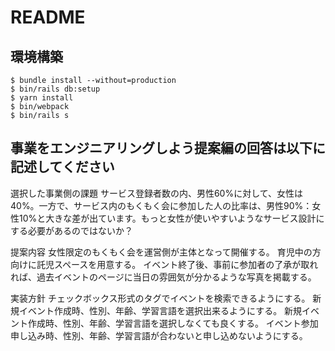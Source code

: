 # README

## 環境構築
```
$ bundle install --without=production
$ bin/rails db:setup
$ yarn install
$ bin/webpack
$ bin/rails s
```

## 事業をエンジニアリングしよう提案編の回答は以下に記述してください
選択した事業側の課題
サービス登録者数の内、男性60%に対して、女性は40%。一方で、サービス内のもくもく会に参加した人の比率は、男性90%：女性10%と大きな差が出ています。もっと女性が使いやすいようなサービス設計にする必要があるのではないか？

提案内容
女性限定のもくもく会を運営側が主体となって開催する。
育児中の方向けに託児スペースを用意する。
イベント終了後、事前に参加者の了承が取れれば、過去イベントのページに当日の雰囲気が分かるような写真を掲載する。

実装方針
チェックボックス形式のタグでイベントを検索できるようにする。
新規イベント作成時、性別、年齢、学習言語を選択出来るようにする。
新規イベント作成時、性別、年齢、学習言語を選択しなくても良くする。
イベント参加申し込み時、性別、年齢、学習言語が合わないと申し込めないようにする。